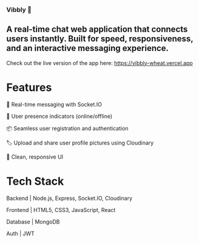### Vibbly 💬

## A real-time chat web application that connects users instantly. Built for speed, responsiveness, and an interactive messaging experience.

Check out the live version of the app here: https://vibbly-wheat.vercel.app

# Features

🔴 Real-time messaging with Socket.IO

👥 User presence indicators (online/offline)

📦 Seamless user registration and authentication

🏷️ Upload and share user profile pictures using Cloudinary

🎨 Clean, responsive UI

# Tech Stack

Backend | Node.js, Express, Socket.IO, Cloudinary

Frontend | HTML5, CSS3, JavaScript, React

Database | MongoDB

Auth | JWT
